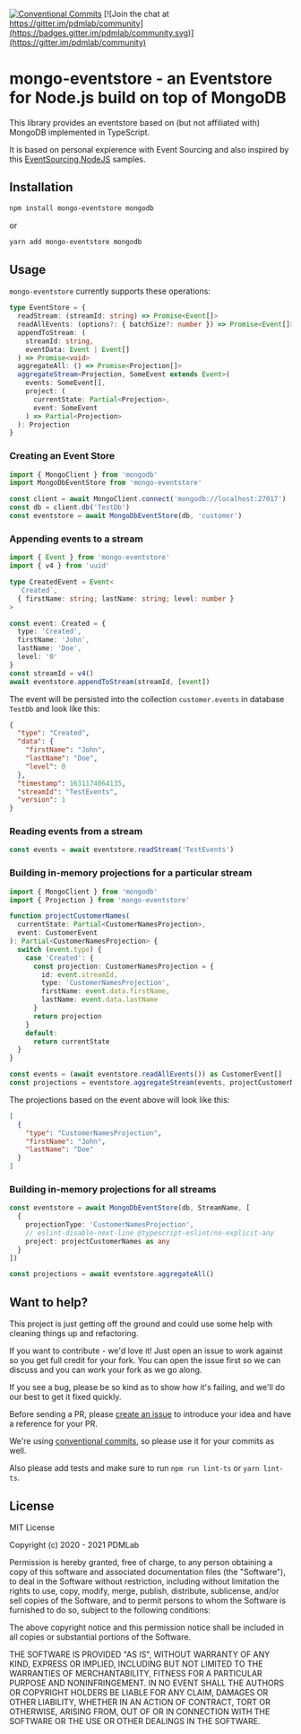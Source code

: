 [![Conventional Commits](https://img.shields.io/badge/Conventional%20Commits-1.0.0-yellow.svg)](https://conventionalcommits.org) [![Join the chat at https://gitter.im/pdmlab/community](https://badges.gitter.im/pdmlab/community.svg)](https://gitter.im/pdmlab/community)

# mongo-eventstore - an Eventstore for Node.js build on top of MongoDB

This library provides an eventstore based on (but not affiliated with) MongoDB implemented in TypeScript.

It is based on personal expierence with Event Sourcing and also inspired by this [EventSourcing.NodeJS](https://github.com/oskardudycz/EventSourcing.NodeJS) samples.

## Installation

```bash
npm install mongo-eventstore mongodb
```

or

```bash
yarn add mongo-eventstore mongodb
```

## Usage

`mongo-eventstore` currently supports these operations:

```typescript
type EventStore = {
  readStream: (streamId: string) => Promise<Event[]>
  readAllEvents: (options?: { batchSize?: number }) => Promise<Event[]>
  appendToStream: (
    streamId: string,
    eventData: Event | Event[]
  ) => Promise<void>
  aggregateAll: () => Promise<Projection[]>
  aggregateStream<Projection, SomeEvent extends Event>(
    events: SomeEvent[],
    project: (
      currentState: Partial<Projection>,
      event: SomeEvent
    ) => Partial<Projection>
  ): Projection
}
```

### Creating an Event Store

```typescript
import { MongoClient } from 'mongodb'
import MongoDbEventStore from 'mongo-eventstore'

const client = await MongoClient.connect('mongodb://localhost:27017')
const db = client.db('TestDb')
const eventstore = await MongoDbEventStore(db, 'customer')
```

### Appending events to a stream

```typescript
import { Event } from 'mongo-eventstore'
import { v4 } from 'uuid'

type CreatedEvent = Event<
  `Created`,
  { firstName: string; lastName: string; level: number }
>

const event: Created = {
  type: 'Created',
  firstName: 'John',
  lastName: 'Doe',
  level: '0'
}
const streamId = v4()
await eventstore.appendToStream(streamId, [event])
```

The event will be persisted into the collection `customer.events` in database `TestDb` and look like this:

```json
{
  "type": "Created",
  "data": {
    "firstName": "John",
    "lastName": "Doe",
    "level": 0
  },
  "timestamp": 1631174064135,
  "streamId": "TestEvents",
  "version": 1
}
```

### Reading events from a stream

```typescript
const events = await eventstore.readStream('TestEvents')
```

### Building in-memory projections for a particular stream

```typescript
import { MongoClient } from 'mongodb'
import { Projection } from 'mongo-eventstore'

function projectCustomerNames(
  currentState: Partial<CustomerNamesProjection>,
  event: CustomerEvent
): Partial<CustomerNamesProjection> {
  switch (event.type) {
    case 'Created': {
      const projection: CustomerNamesProjection = {
        id: event.streamId,
        type: 'CustomerNamesProjection',
        firstName: event.data.firstName,
        lastName: event.data.lastName
      }
      return projection
    }
    default:
      return currentState
  }
}

const events = (await eventstore.readAllEvents()) as CustomerEvent[]
const projections = eventstore.aggregateStream(events, projectCustomerNames)
```

The projections based on the event above will look like this:

```json
[
  {
    "type": "CustomerNamesProjection",
    "firstName": "John",
    "lastName": "Doe"
  }
]
```

### Building in-memory projections for all streams

```typescript
const eventstore = await MongoDbEventStore(db, StreamName, [
  {
    projectionType: 'CustomerNamesProjection',
    // eslint-disable-next-line @typescript-eslint/no-explicit-any
    project: projectCustomerNames as any
  }
])

const projections = await eventstore.aggregateAll()
```

## Want to help?

This project is just getting off the ground and could use some help with cleaning things up and refactoring.

If you want to contribute - we'd love it! Just open an issue to work against so you get full credit for your fork. You can open the issue first so we can discuss and you can work your fork as we go along.

If you see a bug, please be so kind as to show how it's failing, and we'll do our best to get it fixed quickly.

Before sending a PR, please [create an issue](issues/new) to introduce your idea and have a reference for your PR.

We're using [conventional commits](https://www.conventionalcommits.org), so please use it for your commits as well.

Also please add tests and make sure to run `npm run lint-ts` or `yarn lint-ts`.

## License

MIT License

Copyright (c) 2020 - 2021 PDMLab

Permission is hereby granted, free of charge, to any person obtaining a copy of this software and associated documentation files (the "Software"), to deal in the Software without restriction, including without limitation the rights to use, copy, modify, merge, publish, distribute, sublicense, and/or sell copies of the Software, and to permit persons to whom the Software is furnished to do so, subject to the following conditions:

The above copyright notice and this permission notice shall be included in all copies or substantial portions of the Software.

THE SOFTWARE IS PROVIDED "AS IS", WITHOUT WARRANTY OF ANY KIND, EXPRESS OR IMPLIED, INCLUDING BUT NOT LIMITED TO THE WARRANTIES OF MERCHANTABILITY, FITNESS FOR A PARTICULAR PURPOSE AND NONINFRINGEMENT. IN NO EVENT SHALL THE AUTHORS OR COPYRIGHT HOLDERS BE LIABLE FOR ANY CLAIM, DAMAGES OR OTHER LIABILITY, WHETHER IN AN ACTION OF CONTRACT, TORT OR OTHERWISE, ARISING FROM, OUT OF OR IN CONNECTION WITH THE SOFTWARE OR THE USE OR OTHER DEALINGS IN THE SOFTWARE.
